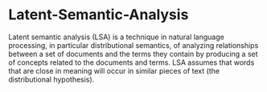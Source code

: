 # Latent-Semantic-Analysis
Latent semantic analysis (LSA) is a technique in natural language processing, in  particular distributional semantics, of analyzing relationships between a set of  documents and the terms they contain by producing a set of concepts related to the  documents and terms. LSA assumes that words that are close in meaning will occur in  similar pieces of text (the distributional hypothesis). 
